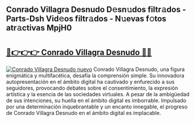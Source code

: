 ## Conrado Villagra Desnudo D𝚎sn𝚞dos filtr𝚊dos - Parts-Dsh Vid𝚎os filtr𝚊dos - N𝚞evas f𝚘tos atr𝚊ctivas MpjH0

# <h2><a href="http://mb2b8x.tromn.icu/?c=Conrado+Villagra+Desnudo">🔗👉👉👉 Conrado Villagra Desnudo 🔗🔗</a></h2>

[![Conrado Villagra Desnudo nuevo](https://i.imgur.com/pEAQMta.gif)](http://mb2b8x.tromn.icu/?c=Conrado+Villagra+Desnudo)
Conrado Villagra Desnudo, una figura enigmática y multifacética, desafía la comprensión simple. Su innovadora autopresentación en el ámbito digital ha cautivado y enfurecido a sus seguidores, provocando debates sobre el consentimiento, la expresión artística y la esencia de las sociedades virtuales. A pesar de la ambigüedad de sus intenciones, su huella en el ámbito digital es imborrable. Impulsado por una determinación inquebrantable y un encanto innegable, el progreso de Conrado Villagra Desnudo en el ámbito digital es implacable.
